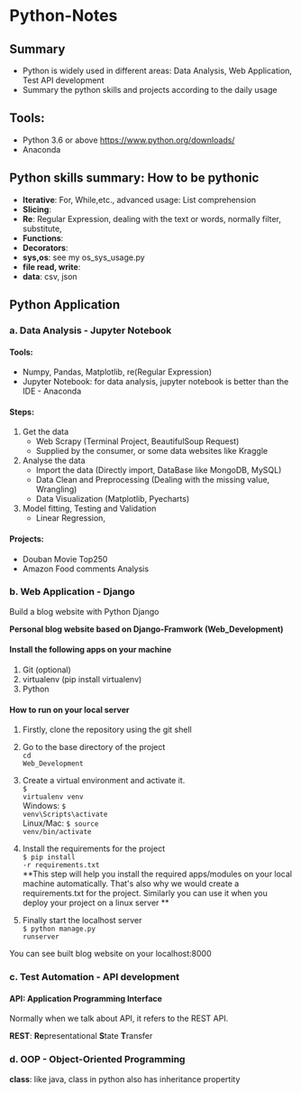 # Python-Notes

## Summary
- Python is widely used in different areas: Data Analysis, Web Application, Test API development
- Summary the python skills and projects according to the daily usage
## Tools:
- Python 3.6 or above https://www.python.org/downloads/
- Anaconda


## Python skills summary: How to be pythonic
- **Iterative**: For, While,etc., advanced usage: List comprehension
- **Slicing**:
- **Re**: Regular Expression, dealing with the text or words, normally filter, substitute,
- **Functions**:
- **Decorators**:
- **sys,os**: see my os_sys_usage.py
- **file read, write**:
- **data**: csv, json


## Python Application
### a. Data Analysis - Jupyter Notebook
#### Tools:
- Numpy, Pandas, Matplotlib, re(Regular Expression)
- Jupyter Notebook: for data analysis, jupyter notebook is better than the IDE - Anaconda
#### Steps:
1. Get the data
   - Web Scrapy (Terminal Project, BeautifulSoup Request)
   - Supplied by the consumer, or some data websites like Kraggle
2. Analyse the data
   - Import the data (Directly import, DataBase like MongoDB, MySQL)
   - Data Clean and Preprocessing (Dealing with the missing value, Wrangling)
   - Data Visualization (Matplotlib, Pyecharts)
3. Model fitting, Testing and Validation
   - Linear Regression, 
#### Projects:
- Douban Movie Top250 
- Amazon Food comments Analysis
### b. Web Application - Django
Build a blog website with Python Django

**Personal blog website based on Django-Framwork (Web_Development)**

#### Install the following apps on your machine
1. Git (optional)
2. virtualenv (pip install virtualenv)
3. Python

#### How to run on your local server
1. Firstly, clone the repository using the git shell <br>

2. Go to the base directory of the project <br>
<code>cd Web_Development </code> <br>
3. Create a virtual environment and activate it. <br>
<code>$ virtualenv venv</code> <br>
Windows: <code>$ venv\Scripts\activate</code> <br>
Linux/Mac: <code>$ source venv/bin/activate</code> <br>
4. Install the requirements for the project <br>
<code>$ pip install -r requirements.txt</code>  <br>
**This step will help you install the required apps/modules on your local machine automatically. That's also why we would create a requirements.txt for the project. Similarly you can use it when you deploy your project on a linux server **
5. Finally start the localhost server<br>
<code>$ python manage.py runserver</code> <br>

You can see built blog website on your localhost:8000

### c. Test Automation - API development
#### API: Application Programming Interface
Normally when we talk about API, it refers to the REST API.

**REST**: **Re**presentational **S**tate **T**ransfer

### d. OOP - Object-Oriented Programming
**class**: like java, class in python also has inheritance propertity


